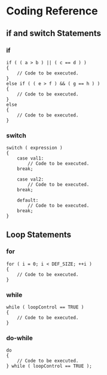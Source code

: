 # Coding Reference

## if and switch Statements

### if
    if ( ( a > b ) || ( c == d ) )
    {
        // Code to be executed.
    }
    else if ( ( e > f ) && ( g == h ) )
    {
        // Code to be executed.
    }
    else
    {
        // Code to be executed.
    }
    
### switch
    switch ( expression )
    {
        case val1:
            // Code to be executed.
        break;
        
        case val2:
            // Code to be executed.
        break;
        
        default:
            // Code to be executed.
        break;
    }

## Loop Statements

### for
    for ( i = 0; i < DEF_SIZE; ++i )
    {
        // Code to be executed.
    }

### while
    while ( loopControl == TRUE )
    {
        // Code to be executed.
    }

### do-while
    do
    {
        // Code to be executed.
    } while ( loopControl == TRUE );


